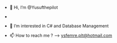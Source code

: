 - 👋 Hi, I’m @Yusufthepilot
- 
- 👀 I’m interested in C# and  Database Management

- 📫 How to reach me ? -->   ysfemre.plt@hotmail.com

<!---
Yusufthepilot/Yusufthepilot is a ✨ special ✨ repository because its `README.md` (this file) appears on your GitHub profile.
You can click the Preview link to take a look at your changes.
--->

